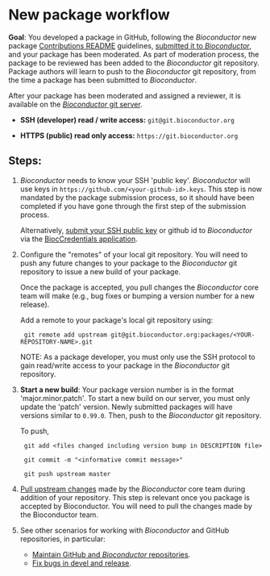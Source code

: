 # New package workflow

__Goal__: You developed a package in GitHub, following the
_Bioconductor_ new package [Contributions README][] guidelines,
[submitted it to _Bioconductor_][], and your package has been 
moderated. As part of moderation process, the package to be 
reviewed has been added to the _Bioconductor_ git repository. 
Package authors will learn to push to the _Bioconductor_ git
repository, from the time a package has been submitted to 
_Bioconductor_.

After your package has been moderated and assigned a reviewer, 
it is available on the [_Bioconductor_ git server][].

- __SSH (developer) read / write access:__ `git@git.bioconductor.org`

- __HTTPS (public) read only access:__ `https://git.bioconductor.org`

## Steps:

1. _Bioconductor_ needs to know your SSH 'public key'. _Bioconductor_
   will use keys in `https://github.com/<your-github-id>.keys`. This step
   is now mandated by the package submission process, so it should have been
   completed if you have gone through the first step of the submission process.

   Alternatively, [submit your SSH public key][submit-keys] or github
   id to _Bioconductor_ via the [BiocCredentials application][].

1. Configure the "remotes" of your local git repository. You will need
   to push any future changes to your package to the _Bioconductor_ git
   repository to issue a new build of your package. 
   
   Once the package is accepted, you pull changes the _Bioconductor_ core 
   team will make (e.g., bug fixes or bumping a version number for a new
   release). 
   
   Add a remote to your package's local git repository using:

        git remote add upstream git@git.bioconductor.org:packages/<YOUR-REPOSITORY-NAME>.git
        
   NOTE: As a package developer, you must only use the SSH protocol to
   gain read/write access to your package in the _Bioconductor_ git 
   repository.

1. **Start a new build**: Your package version number is in the format 
   'major.minor.patch'. To start a new build on our server, you must only
   update the 'patch' version. Newly submitted packages will have versions
   similar to `0.99.0`. Then, push to the _Bioconductor_ git repository. 

   To push,
   
        git add <files changed including version bump in DESCRIPTION file>
        
        git commit -m "<informative commit message>"
        
        git push upstream master

1. [Pull upstream changes][] made by the _Bioconductor_ core team
   during addition of your repository. This step is relevant once you
   package is accepted by Bioconductor. You will need to pull the changes
   made by the Bioconductor team.

1. See other scenarios for working with _Bioconductor_ and GitHub repositories, in particular:

    - [Maintain GitHub and _Bioconductor_ repositories][].
    - [Fix bugs in  devel and release][].

[submit-keys]: https://git.bioconductor.org/BiocCredentials/
[Maintain GitHub and _Bioconductor_ repositories]: ../maintain-github-bioc
[Pull upstream changes]: ../pull-upstream-changes
[Fix bugs in devel and release]: ../bug-fix-in-release-and-devel
[Contributions README]: https://github.com/Bioconductor/Contributions
[_Bioconductor_ git server]: https://git.bioconductor.org
[submitted it to _Bioconductor_]: http://bioconductor.org/developers/package-submission/
[BiocCredentials application]: https://git.bioconductor.org/BiocCredentials/

